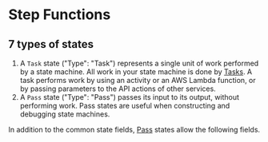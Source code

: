 # Step Functions 

## 7 types of states
1. A `Task` state ("Type": "Task") represents a single unit of work performed by a state machine. All work in your state machine is done by [Tasks](https://docs.aws.amazon.com/step-functions/latest/dg/amazon-states-language-task-state.html). A task performs work by using an activity or an AWS Lambda function, or by passing parameters to the API actions of other services.
2. A `Pass` state ("Type": "Pass") passes its input to its output, without performing work. Pass states are useful when constructing and debugging state machines.

In addition to the common state fields, [Pass](https://docs.aws.amazon.com/step-functions/latest/dg/amazon-states-language-pass-state.html) states allow the following fields.
